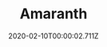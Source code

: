 ---
templateKey: blog-post
title: Amaranth
description: A purple grain cultivated by an ancient civilization.
featuredpost: false
date: 2020-02-10T00:00:02.711Z
featuredimage: /img/Amaranth.png
sellPrice: 150
tags: 
  - vegetable
---